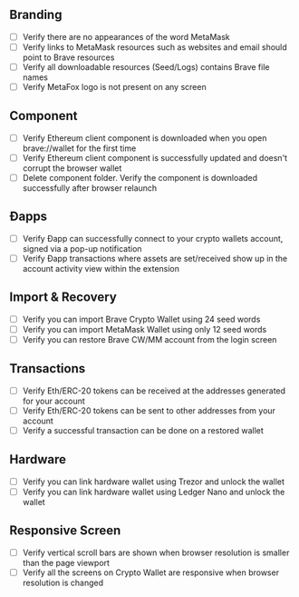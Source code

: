 
## Branding

- [ ] Verify there are no appearances of the word MetaMask
- [ ] Verify links to MetaMask resources such as websites and email should point to Brave resources
- [ ] Verify all downloadable resources (Seed/Logs) contains Brave file names
- [ ] Verify MetaFox logo is not present on any screen

## Component

- [ ] Verify Ethereum client component is downloaded when you open brave://wallet for the first time
- [ ] Verify Ethereum client component is successfully updated and doesn't corrupt the browser wallet
- [ ] Delete component folder. Verify the component is downloaded successfully after browser relaunch

## Ðapps

- [ ] Verify Ðapp can successfully connect to your crypto wallets account, signed via a pop-up notification
- [ ] Verify Ðapp transactions where assets are set/received show up in the account activity view within the extension

## Import & Recovery

- [ ] Verify you can import Brave Crypto Wallet using 24 seed words 
- [ ] Verify you can import MetaMask Wallet using only 12 seed words
- [ ] Verify you can restore Brave CW/MM account from the login screen

## Transactions

- [ ] Verify Eth/ERC-20 tokens can be received at the addresses generated for your account
- [ ] Verify Eth/ERC-20 tokens can be sent to other addresses from your account
- [ ] Verify a successful transaction can be done on a restored wallet

## Hardware

- [ ] Verify you can link hardware wallet using Trezor and unlock the wallet 
- [ ] Verify you can link hardware wallet using Ledger Nano and unlock the wallet

## Responsive Screen

- [ ] Verify vertical scroll bars are shown when browser resolution is smaller than the page viewport
- [ ] Verify all the screens on Crypto Wallet are responsive when browser resolution is changed 
